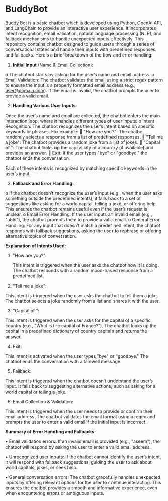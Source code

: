# BuddyBot
Buddy Bot is a basic chatbot which is developed using Python, OpenAI API, and LangChain to provide an interactive user experience. It incorporates intent recognition, email validation, natural language processing (NLP), and fallback mechanisms to handle unexpected inputs effectively.
This repository contains chatbot designed to guide users through a series of conversational states and handle their inputs with predefined responses and fallbacks. 
Here's a brief breakdown of the flow and error handling:

1.	**Initial Input** (Name & Email Collection):
   
  o	The chatbot starts by asking for the user’s name and email address.
  o	Email Validation: The chatbot validates the email using a strict regex pattern to ensure the input is a properly formatted email address (e.g., user@domain.com). If the email is invalid, the chatbot prompts   the user to provide a valid email.

2.	**Handling Various User Inputs**:

  Once the user’s name and email are collected, the chatbot enters the main interaction loop, where it handles different types of user inputs:
  o	Intent Recognition: The chatbot recognizes the user’s intent based on specific keywords or phrases. For example:
  	"How are you?": The chatbot randomly selects a response from a list of predefined responses.
  	"Tell me a joke": The chatbot provides a random joke from a list of jokes.
  	"Capital of <Country>": The chatbot looks up the capital city of a country (if available) and provides an answer.
  	Exit: If the user types "bye" or "goodbye," the chatbot ends the conversation.
  
  Each of these intents is recognized by matching specific keywords in the user’s input.

3.	**Fallback and Error Handling:**
   
o	If the chatbot doesn’t recognize the user’s input (e.g., when the user asks something outside the predefined intents), it falls back to a set of suggestions like asking for a world capital, telling a joke, or offering help. This ensures the chatbot remains useful even if the user’s request is unclear.
o	Email Error Handling: If the user inputs an invalid email (e.g., "abhi"), the chatbot prompts them to provide a valid email.
o	General Error Handling: For any input that doesn’t match a predefined intent, the chatbot responds with fallback suggestions, asking the user to rephrase or offering alternative topics of conversation.

**Explanation of Intents Used:**
1.	"How are you?":

	This intent is triggered when the user asks the chatbot how it is doing. The chatbot responds with a random mood-based response from a predefined list.

2.	"Tell me a joke":
   
This intent is triggered when the user asks the chatbot to tell them a joke. The chatbot selects a joke randomly from a list and shares it with the user.

3.	"Capital of <Country>":
   
This intent is triggered when the user asks for the capital of a specific country (e.g., "What is the capital of France?"). The chatbot looks up the capital in a predefined dictionary of country capitals and returns the answer.

4.	Exit:

This intent is activated when the user types "bye" or "goodbye." The chatbot ends the conversation with a farewell message.

5.	Fallback:
    
This intent is triggered when the chatbot doesn’t understand the user’s input. It falls back to suggesting alternative actions, such as asking for a world capital or telling a joke.

6.	Email Collection & Validation:
    
This intent is triggered when the user needs to provide or confirm their email address. The chatbot validates the email format using a regex and prompts the user to enter a valid email if the initial input is incorrect.

**Summary of Error Handling and Fallbacks:**

•	Email validation errors: If an invalid email is provided (e.g., "aseem"), the chatbot will respond by asking the user to enter a valid email address.

•	Unrecognized user inputs: If the chatbot cannot identify the user’s intent, it will respond with fallback suggestions, guiding the user to ask about world capitals, jokes, or seek help.

•	General conversation errors: The chatbot gracefully handles unexpected inputs by offering relevant options for the user to continue interacting.
This ensures the chatbot provides a smooth and informative experience, even when encountering errors or ambiguous inputs.
